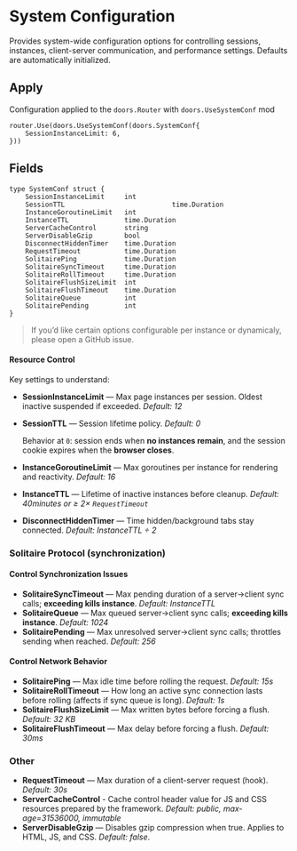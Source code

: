 # System Configuration 

Provides system-wide configuration options for controlling sessions, instances, client-server communication, and performance settings. Defaults are automatically initialized. 

## Apply

Configuration applied to the `doors.Router` with `doors.UseSystemConf` mod

```templ
router.Use(doors.UseSystemConf(doors.SystemConf{
	SessionInstanceLimit: 6,
}))
```

## Fields

```templ
type SystemConf struct {
	SessionInstanceLimit     int
	SessionTTL							 time.Duration
	InstanceGoroutineLimit   int
	InstanceTTL              time.Duration
	ServerCacheControl       string
	ServerDisableGzip        bool
	DisconnectHiddenTimer    time.Duration
	RequestTimeout           time.Duration
	SolitairePing            time.Duration
	SolitaireSyncTimeout     time.Duration
	SolitaireRollTimeout     time.Duration
	SolitaireFlushSizeLimit  int
	SolitaireFlushTimeout    time.Duration
	SolitaireQueue           int
	SolitairePending         int
}
```
> If you’d like certain options configurable per instance or dynamicaly, please open a GitHub issue.

#### Resource Control

Key settings to understand:

- **SessionInstanceLimit** — Max page instances per session. Oldest inactive suspended if exceeded.
   *Default: 12*
   
- **SessionTTL** — Session lifetime policy. *Default: 0*
  
   Behavior at `0`: session ends when **no instances remain**, and the session cookie expires when the **browser closes**.
   
- **InstanceGoroutineLimit** — Max goroutines per instance for rendering and reactivity.
   *Default: 16*
   
- **InstanceTTL** — Lifetime of inactive instances before cleanup.
   *Default: 40minutes or ≥ 2× `RequestTimeout`*
   
- **DisconnectHiddenTimer** — Time hidden/background tabs stay connected.
   *Default: InstanceTTL ÷ 2*

### Solitaire Protocol (synchronization)

#### Control Synchronization Issues 

- **SolitaireSyncTimeout** — Max pending duration of a server→client sync calls; **exceeding kills instance**.
   *Default: InstanceTTL*
- **SolitaireQueue** —  Max queued server→client sync calls; **exceeding kills instance**.
   *Default: 1024*
- **SolitairePending** —  Max unresolved server→client sync calls; throttles sending when reached.
   *Default: 256*

#### Control Network Behavior

- **SolitairePing** — Max idle time before rolling the request. *Default: 15s*
- **SolitaireRollTimeout** — How long an active sync connection lasts before rolling (affects if sync queue is long).
   *Default: 1s*
- **SolitaireFlushSizeLimit** — Max written bytes before forcing a flush.
   *Default: 32 KB*
- **SolitaireFlushTimeout** — Max delay before forcing a flush.
   *Default: 30ms*

### Other

* **RequestTimeout** — Max duration of a client-server request (hook).
   *Default: 30s*
* **ServerCacheControl** -  Cache control header value for JS and CSS resources prepared by the framework.
   *Default: public, max-age=31536000, immutable*
* **ServerDisableGzip** — Disables gzip compression when true. Applies to HTML, JS, and CSS.
   *Default: false*.
